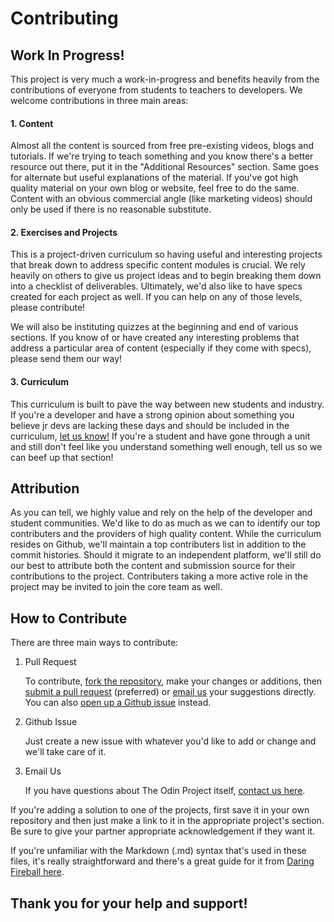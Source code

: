 # Contributing

## Work In Progress!

This project is very much a work-in-progress and benefits heavily from the contributions of everyone from students to teachers to developers.  We welcome contributions in three main areas:

#### 1. Content

Almost all the content is sourced from free pre-existing videos, blogs and tutorials.  If we're trying to teach something and you know there's a better resource out there, put it in the "Additional Resources" section.  Same goes for alternate but useful explanations of the material.  If you've got high quality material on your own blog or website, feel free to do the same.  Content with an obvious commercial angle (like marketing videos) should only be used if there is no reasonable substitute.

#### 2. Exercises and Projects

This is a project-driven curriculum so having useful and interesting projects that break down to address specific content modules is crucial.  We rely heavily on others to give us project ideas and to begin breaking them down into a checklist of deliverables.  Ultimately, we'd also like to have specs created for each project as well.  If you can help on any of those levels, please contribute!

We will also be instituting quizzes at the beginning and end of various sections.  If you know of or have created any interesting problems that address a particular area of content (especially if they come with specs), please send them our way!

#### 3. Curriculum

This curriculum is built to pave the way between new students and industry.  If you're a developer and have a strong opinion about something you believe jr devs are lacking these days and should be included in the curriculum, [let us know!](mailto:feeback@theodinproject.com)  If you're a student and have gone through a unit and still don't feel like you understand something well enough, tell us so we can beef up that section!

## Attribution

As you can tell, we highly value and rely on the help of the developer and student communities.  We'd like to do as much as we can to identify our top contributers and the providers of high quality content.  While the curriculum resides on Github, we'll maintain a top contributers list in addition to the commit histories.  Should it migrate to an independent platform, we'll still do our best to attribute both the content and submission source for their contributions to the project.  Contributers taking a more active role in the project may be invited to join the core team as well.

## How to Contribute

There are three main ways to contribute:

1. Pull Request

    To contribute, [fork the repository](https://help.github.com/articles/fork-a-repo), make your changes or additions, then [submit a pull request](https://help.github.com/articles/using-pull-requests) (preferred) or [email us](mailto:curriculum@theodinproject.com) your suggestions directly.  You can also [open up a Github issue](https://github.com/TheOdinProject/curriculum/issues) instead.

2. Github Issue

    Just create a new issue with whatever you'd like to add or change and we'll take care of it.

3. Email Us

    If you have questions about The Odin Project itself, [contact us here](mailto:curriculum@theodinproject.com).

If you're adding a solution to one of the projects, first save it in your own repository and then just make a link to it in the appropriate project's section.  Be sure to give your partner appropriate acknowledgement if they want it.

If you're unfamiliar with the Markdown (.md) syntax that's used in these files, it's really straightforward and there's a great guide for it from [Daring Fireball here](http://daringfireball.net/projects/markdown/syntax).


## Thank you for your help and support!